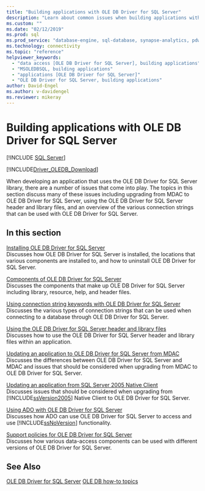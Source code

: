 ```yaml
---
title: "Building applications with OLE DB Driver for SQL Server"
description: "Learn about common issues when building applications with OLE DB Driver for SQL Server and what to expect when upgrading from an older OLE DB driver."
ms.custom: ""
ms.date: "02/12/2019"
ms.prod: sql
ms.prod_service: "database-engine, sql-database, synapse-analytics, pdw"
ms.technology: connectivity
ms.topic: "reference"
helpviewer_keywords:
  - "data access [OLE DB Driver for SQL Server], building applications"
  - "MSOLEDBSQL, building applications"
  - "applications [OLE DB Driver for SQL Server]"
  - "OLE DB Driver for SQL Server, building applications"
author: David-Engel
ms.author: v-davidengel
ms.reviewer: mikeray
---
```

# Building applications with OLE DB Driver for SQL Server

[!INCLUDE [SQL Server](../../../includes/applies-to-version/sql-asdb-asdbmi-asa-pdw.md)]

[!INCLUDE[Driver_OLEDB_Download](../../../includes/driver_oledb_download.md)]

  When developing an application that uses the OLE DB Driver for SQL Server library, there are a number of issues that come into play. The topics in this section discuss many of these issues including upgrading from MDAC to OLE DB Driver for SQL Server, using the OLE DB Driver for SQL Server header and library files, and an overview of the various connection strings that can be used with OLE DB Driver for SQL Server.  

## In this section  

 [Installing OLE DB Driver for SQL Server](../../oledb/applications/installing-oledb-driver-for-sql-server.md)  
 Discusses how OLE DB Driver for SQL Server is installed, the locations that various components are installed to, and how to uninstall OLE DB Driver for SQL Server.  

 [Components of OLE DB Driver for SQL Server](../../oledb/applications/components-of-oledb-driver-for-sql-server.md)  
 Discusses the components that make up OLE DB Driver for SQL Server including library, resource, help, and header files.  

 [Using connection string keywords with OLE DB Driver for SQL Server](../../oledb/applications/using-connection-string-keywords-with-oledb-driver-for-sql-server.md)  
 Discusses the various types of connection strings that can be used when connecting to a database through OLE DB Driver for SQL Server.  

 [Using the OLE DB Driver for SQL Server header and library files](../../oledb/applications/using-the-oledb-driver-for-sql-server-header-and-library-files.md)  
 Discusses how to use the OLE DB Driver for SQL Server header and library files within an application.  

 [Updating an application to OLE DB Driver for SQL Server from MDAC](../../oledb/applications/updating-an-application-to-oledb-driver-for-sql-server-from-mdac.md)  
 Discusses the differences between OLE DB Driver for SQL Server and MDAC and issues that should be considered when upgrading from MDAC to OLE DB Driver for SQL Server.  

 [Updating an application from SQL Server 2005 Native Client](../../oledb/applications/updating-an-application-from-sql-server-2005-native-client.md)  
 Discusses issues that should be considered when upgrading from [!INCLUDE[ssVersion2005](../../../includes/ssversion2005-md.md)] Native Client to OLE DB Driver for SQL Server.  

 [Using ADO with OLE DB Driver for SQL Server](../../oledb/applications/using-ado-with-oledb-driver-for-sql-server.md)  
 Discusses how ADO can use OLE DB Driver for SQL Server to access and use [!INCLUDE[ssNoVersion](../../../includes/ssnoversion-md.md)] functionality.  

 [Support policies for OLE DB Driver for SQL Server](../../oledb/applications/support-policies-for-oledb-driver-for-sql-server.md)  
 Discusses how various data-access components can be used with different versions of OLE DB Driver for SQL Server.  

## See Also  

 [OLE DB Driver for SQL Server](../../oledb/oledb-driver-for-sql-server.md)
 [OLE DB how-to topics](../../oledb/ole-db-how-to/ole-db-how-to-topics.md)  
